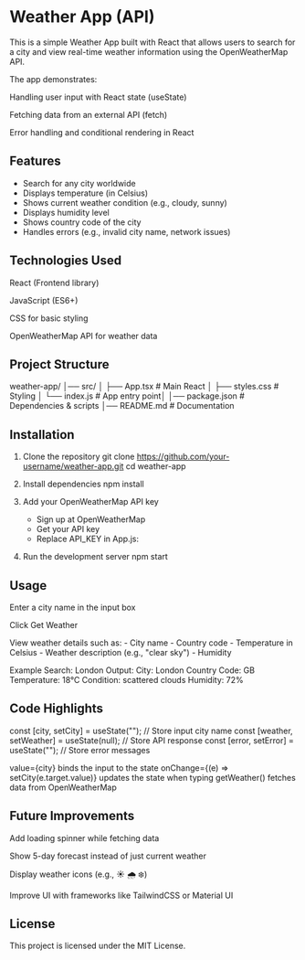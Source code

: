 
# Weather App (API)

This is a simple Weather App built with React that allows users to search for a city and view real-time weather information using the OpenWeatherMap API.

The app demonstrates:

Handling user input with React state (useState)

Fetching data from an external API (fetch)

Error handling and conditional rendering in React


## Features

- Search for any city worldwide
- Displays temperature (in Celsius)
- Shows current weather condition (e.g.,  cloudy, sunny)
- Displays humidity level
- Shows country code of the city
- Handles errors (e.g., invalid city      name, network issues)


## Technologies Used

React (Frontend library)

JavaScript (ES6+)

CSS for basic styling

OpenWeatherMap API for weather data
## Project Structure

weather-app/
│── src/
│   ├── App.tsx          # Main React
│   ├── styles.css      # Styling
│   └── index.js        # App entry point│
│── package.json        # Dependencies & scripts
│── README.md           # Documentation
## Installation

1. Clone the repository
    git clone https://github.com/your-username/weather-app.git
    cd weather-app

2. Install dependencies
   npm install

3. Add your OpenWeatherMap API key
    - Sign up at OpenWeatherMap
    - Get your API key
    - Replace API_KEY in App.js:

4. Run the development server
    npm start

## Usage

Enter a city name in the input box

Click Get Weather

View weather details such as:
    - City name
    - Country code
    - Temperature in Celsius
    - Weather description (e.g., "clear sky")
    - Humidity

Example
Search: London
Output:
    City: London
    Country Code: GB
    Temperature: 18°C
    Condition: scattered clouds
    Humidity: 72%

## Code Highlights

const [city, setCity] = useState("");   // Store input city name
const [weather, setWeather] = useState(null); // Store API response
const [error, setError] = useState(""); // Store error messages

value={city} binds the input to the state
onChange={(e) => setCity(e.target.value)} updates the state when typing
getWeather() fetches data from OpenWeatherMap
## Future Improvements

Add loading spinner while fetching data

Show 5-day forecast instead of just current weather

Display weather icons (e.g., ☀️ 🌧️ ❄️)

Improve UI with frameworks like TailwindCSS or Material UI
## License

This project is licensed under the MIT License.


